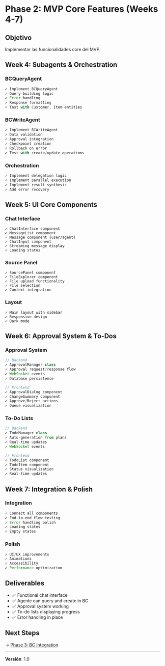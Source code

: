 # Phase 2: MVP Core Features (Weeks 4-7)

## Objetivo

Implementar las funcionalidades core del MVP.

## Week 4: Subagents & Orchestration

### BCQueryAgent
```typescript
✓ Implement BCQueryAgent
✓ Query building logic
✓ Error handling
✓ Response formatting
✓ Test with Customer, Item entities
```

### BCWriteAgent
```typescript
✓ Implement BCWriteAgent
✓ Data validation
✓ Approval integration
✓ Checkpoint creation
✓ Rollback on error
✓ Test with create/update operations
```

### Orchestration
```typescript
✓ Implement delegation logic
✓ Implement parallel execution
✓ Implement result synthesis
✓ Add error recovery
```

## Week 5: UI Core Components

### Chat Interface
```tsx
✓ ChatInterface component
✓ MessageList component
✓ Message component (user/agent)
✓ ChatInput component
✓ Streaming message display
✓ Loading states
```

### Source Panel
```tsx
✓ SourcePanel component
✓ FileExplorer component
✓ File upload functionality
✓ File selection
✓ Context integration
```

### Layout
```tsx
✓ Main layout with sidebar
✓ Responsive design
✓ Dark mode
```

## Week 6: Approval System & To-Dos

### Approval System
```typescript
// Backend
✓ ApprovalManager class
✓ Approval request/response flow
✓ WebSocket events
✓ Database persistence

// Frontend
✓ ApprovalDialog component
✓ ChangeSummary component
✓ Approve/Reject actions
✓ Queue visualization
```

### To-Do Lists
```typescript
// Backend
✓ TodoManager class
✓ Auto-generation from plans
✓ Real-time updates
✓ WebSocket events

// Frontend
✓ TodoList component
✓ TodoItem component
✓ Status visualization
✓ Real-time updates
```

## Week 7: Integration & Polish

### Integration
```typescript
✓ Connect all components
✓ End-to-end flow testing
✓ Error handling polish
✓ Loading states
✓ Empty states
```

### Polish
```typescript
✓ UI/UX improvements
✓ Animations
✓ Accessibility
✓ Performance optimization
```

## Deliverables

- ✅ Functional chat interface
- ✅ Agente can query and create in BC
- ✅ Approval system working
- ✅ To-do lists displaying progress
- ✅ Error handling in place

## Next Steps

→ [Phase 3: BC Integration](./04-phase-3-bc-integration.md)

---

**Versión**: 1.0
